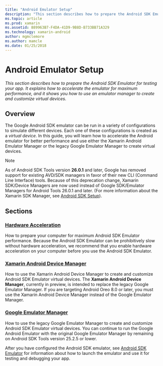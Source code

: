 ```yaml
---
title: "Android Emulator Setup"
description: "This section describes how to prepare the Android SDK Emulator for testing your app. It explains how to accelerate the emulator for maximum performance, and it shows you how to use an emulator manager to create and customize virtual devices."
ms.topic: article
ms.prod: xamarin
ms.assetid: 889963B7-F4DA-41D9-9B8D-B733BB71A329
ms.technology: xamarin-android
author: mgmclemore
ms.author: mamcle
ms.date: 01/25/2018
---
```


# Android Emulator Setup

_This section describes how to prepare the Android SDK Emulator for testing your app. It explains how to accelerate the emulator for maximum performance, and it shows you how to use an emulator manager to create and customize virtual devices._


## Overview

The Google Android SDK emulator can be run in a variety of
configurations to simulate different devices. Each one of these
configurations is created as a _virtual device_. In this guide, you
will learn how to accelerate the Android emulator for better
performance and use either the Xamarin Android Emulator Manager or the
legacy Google Emulator Manager to create virtual devices.


> [!NOTE]
> As of Android SDK Tools version **26.0.1** and later, Google has removed support for existing AVD/SDK managers in favor of their new CLI (Command Line Interface) tools. Because of this deprecation change, Xamarin SDK/Device Managers are now used instead of Google SDK/Emulator Managers for Android Tools 26.0.1 and later. (For more information about the Xamarin SDK Manager, see [Android SDK Setup](~/android/get-started/installation/android-sdk.md)).


## Sections

### [Hardware Acceleration](~/android/get-started/installation/android-emulator/hardware-acceleration.md)

How to prepare your computer for maximum Android SDK Emulator
performance. Because the Android SDK Emulator can be prohibitively slow
without hardware acceleration, we recommend that you enable hardware
acceleration on your computer before you use the Android SDK Emulator.

### [Xamarin Android Device Manager](~/android/get-started/installation/android-emulator/xamarin-device-manager.md)

How to use the Xamarin Android Device Manager to create and customize
Android SDK Emulator virtual devices. The **Xamarin Android Device
Manager**, currently in preview, is intended to replace the legacy Google
Emulator Manager. If you are targeting Android Oreo 8.0 or later, you
must use the Xamarin Android Device Manager instead of the Google
Emulator Manager.

### [Google Emulator Manager](~/android/get-started/installation/android-emulator/google-emulator-manager.md)

How to use the legacy Google Emulator Manager to create and customize
Android SDK Emulator virtual devices. You can continue to run the
Google Android Emulator with the original Google Emulator Manager by
remaining on Android SDK Tools version 25.2.5 or lower.

After you have configured the Android SDK emulator, see
[Android SDK Emulator](~/android/deploy-test/debugging/android-sdk-emulator/index.md)
for information about how to launch the emulator and use it for testing
and debugging your app.

